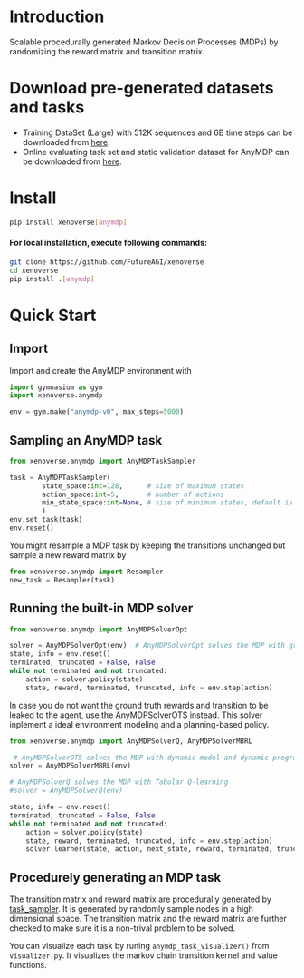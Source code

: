 # Introduction

Scalable procedurally generated Markov Decision Processes (MDPs) by randomizing the reward matrix and transition matrix. 

# Download pre-generated datasets and tasks

- Training DataSet (Large) with 512K sequences and 6B time steps can be downloaded from [here](https://www.kaggle.com/datasets/anonymitynobody/omnirl-training-data-d-large).
- Online evaluating task set and static validation dataset for AnyMDP can be downloaded from [here](https://www.kaggle.com/datasets/anonymitynobody/omnirl-evaluation).

# Install

```bash
pip install xenoverse[anymdp]
```

#### For local installation, execute following commands:

```bash
git clone https://github.com/FutureAGI/xenoverse
cd xenoverse
pip install .[anymdp]
```

# Quick Start

## Import

Import and create the AnyMDP environment with 
```python
import gymnasium as gym
import xenoverse.anymdp

env = gym.make("anymdp-v0", max_steps=5000)
```

## Sampling an AnyMDP task
```python
from xenoverse.anymdp import AnyMDPTaskSampler

task = AnyMDPTaskSampler(
        state_space:int=128,      # size of maximum states
        action_space:int=5,       # number of actions
        min_state_space:int=None, # size of minimum states, default is the same as state_space
        )
env.set_task(task)
env.reset()
```

You might resample a MDP task by keeping the transitions unchanged but sample a new reward matrix by

```python
from xenoverse.anymdp import Resampler
new_task = Resampler(task)
```

## Running the built-in MDP solver
```python
from xenoverse.anymdp import AnyMDPSolverOpt

solver = AnyMDPSolverOpt(env)  # AnyMDPSolverOpt solves the MDP with ground truth rewards and transition matrix
state, info = env.reset()
terminated, truncated = False, False
while not terminated and not truncated:
    action = solver.policy(state)
    state, reward, terminated, truncated, info = env.step(action)
```

In case you do not want the ground truth rewards and transition to be leaked to the agent, use the AnyMDPSolverOTS instead. This solver inplement a ideal environment modeling and a planning-based policy.

```python
from xenoverse.anymdp import AnyMDPSolverQ, AnyMDPSolverMBRL

 # AnyMDPSolverOTS solves the MDP with dynamic model and dynamic programming
solver = AnyMDPSolverMBRL(env) 

# AnyMDPSolverQ solves the MDP with Tabular Q-learning
#solver = AnyMDPSolverQ(env) 

state, info = env.reset()
terminated, truncated = False, False
while not terminated and not truncated:
    action = solver.policy(state)
    state, reward, terminated, truncated, info = env.step(action)
    solver.learner(state, action, next_state, reward, terminated, truncated) # update the learner
```

## Procedurely generating an MDP task

The transition matrix and reward matrix are procedurally generated by [task_sampler](task_sampler.py). It is generated by randomly sample nodes in a high dimensional space. The transition matrix and the reward matrix are further checked to make sure it is a non-trival problem to be solved.

You can visualize each task by runing ``anymdp_task_visualizer()`` from ``visualizer.py``. It visualizes the markov chain transition kernel and value functions.